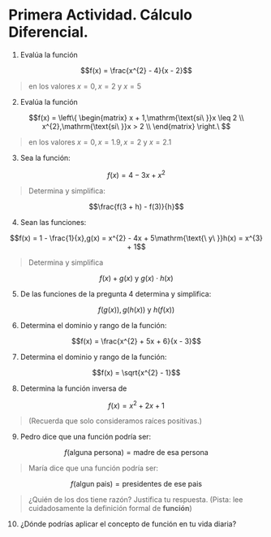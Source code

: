 Primera Actividad. Cálculo Diferencial.
=======================================

1.  Evalúa la función

$$f(x) = \frac{x^{2} - 4}{x - 2}$$

> en los valores $x = 0,x = 2$ y $x = 5$

2.  Evalúa la función

$$f(x) = \left\{ \begin{matrix}
x + 1,\mathrm{\text{si\ }}x \leq 2 \\
x^{2},\mathrm{\text{si\ }}x > 2 \\
\end{matrix} \right.\ $$

> en los valores $x = 0,x = 1.9,x = 2$ y $x = 2.1$

3.  Sea la función:

$$f(x) = 4 - 3x + x^{2}$$

> Determina y simplifica:

$$\frac{f(3 + h) - f(3)}{h}$$

4.  Sean las funciones:

$$f(x) = 1 - \frac{1}{x},g(x) = x^{2} - 4x + 5\mathrm{\text{\ y\ }}h(x) = x^{3} + 1$$

> Determina y simplifica

$$f(x) + g(x)\mathrm{\text{\ y\ }}g(x) \cdot h(x)$$

5.  De las funciones de la pregunta 4 determina y simplifica:

$$f(g(x)),g(h(x))\mathrm{\text{\ y\ }}h(f(x))$$

6.  Determina el dominio y rango de la función:

$$f(x) = \frac{x^{2} + 5x + 6}{x - 3}$$

7.  Determina el dominio y rango de la función:

$$f(x) = \sqrt{x^{2} - 1}$$

8.  Determina la función inversa de

$$f(x) = x^{2} + 2x + 1$$

> (Recuerda que solo consideramos raíces positivas.)

9.  Pedro dice que una función podría ser:

$$f(\mathrm{\text{al}}\mathrm{\text{guna\ persona}}) = \mathrm{\text{madre\ de\ esa\ persona}}$$

> María dice que una función podría ser:

$$f(\mathrm{\text{algun\ pais}}) = \mathrm{\text{presidentes\ de\ ese\ pais}}$$

> ¿Quién de los dos tiene razón? Justifica tu respuesta. (Pista: lee
> cuidadosamente la definición formal de **función**)

10. ¿Dónde podrías aplicar el concepto de función en tu vida diaria?
